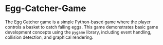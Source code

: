 # Egg-Catcher-Game
The Egg Catcher game is a simple Python-based game where the player controls a basket to catch falling eggs. This game demonstrates basic game development concepts using the `pygame` library, including event handling, collision detection, and graphical rendering.
